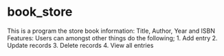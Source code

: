 # book_store
This is a program the store book information: Title, Author, Year and ISBN  Features: Users can amongst other things do the following; 1. Add entry  2. Update records 3. Delete records 4. View all entries

